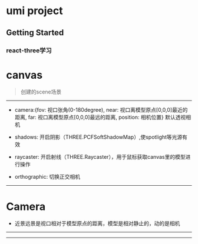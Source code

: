 # umi project

## Getting Started

### react-three学习

# canvas
> 创建的scene场景
---
- camera:{fov: 视口张角(0-180degree), near: 视口离模型原点[0,0,0]最近的距离, far: 视口离模型原点[0,0,0]最远的距离, position: 相机位置}   默认透视相机

- shadows: 开启阴影（THREE.PCFSoftShadowMap）,使spotlight等光源有效

- raycaster: 开启射线（THREE.Raycaster），用于鼠标获取canvas里的模型进行操作

- orthographic: 切换正交相机

---


# Camera

- 近景远景是视口相对于模型原点的距离，模型是相对静止的，动的是相机

---



---